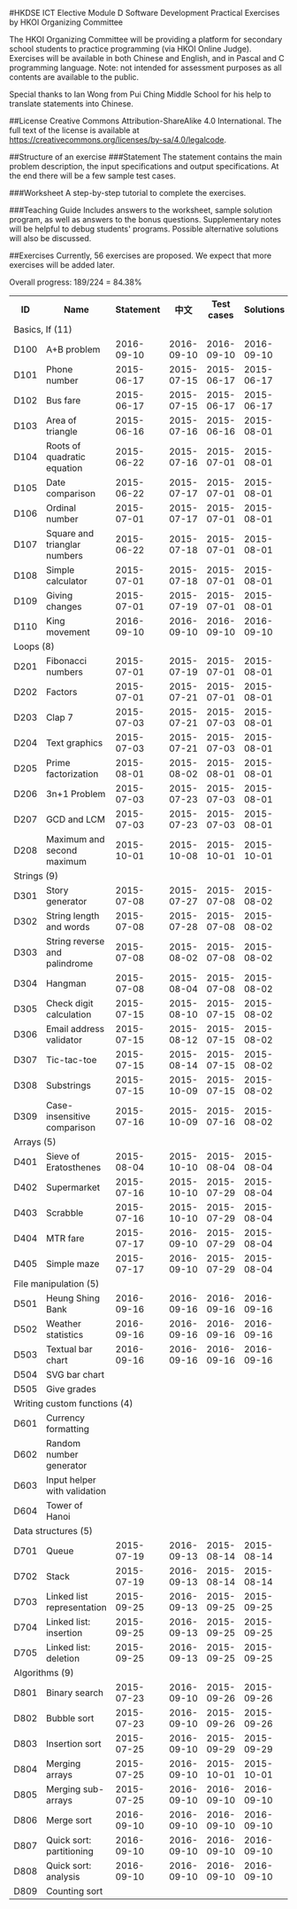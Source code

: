 #HKDSE ICT Elective Module D Software Development Practical Exercises by HKOI Organizing Committee

The HKOI Organizing Committee will be providing a platform for secondary school students to practice programming (via HKOI Online Judge). Exercises will be available in both Chinese and English, and in Pascal and C programming language. Note: not intended for assessment purposes as all contents are available to the public.

Special thanks to Ian Wong from Pui Ching Middle School for his help to translate statements into Chinese.

##License
Creative Commons Attribution-ShareAlike 4.0 International. The full text of the license is available at https://creativecommons.org/licenses/by-sa/4.0/legalcode.

##Structure of an exercise
###Statement
The statement contains the main problem description, the input specifications and output specifications. At the end there will be a few sample test cases.

###Worksheet
A step-by-step tutorial to complete the exercises.

###Teaching Guide
Includes answers to the worksheet, sample solution program, as well as answers to the bonus questions. Supplementary notes will be helpful to debug students' programs. Possible alternative solutions will also be discussed.

##Exercises
Currently, 56 exercises are proposed. We expect that more exercises will be added later.

Overall progress: 189/224 = 84.38%

<table>
  <tr><th> ID </th><th>Name</th>                         <th>Statement</th> <th>中文</th>      <th>Test cases</th><th>Solutions</th></tr>
  <tr><td colspan="6">Basics, If (11)</td></tr>
  <tr><td>D100</td><td>A+B problem</td>                  <td>2016-09-10</td><td>2016-09-10</td><td>2016-09-10</td><td>2016-09-10</td></tr>
  <tr><td>D101</td><td>Phone number</td>                 <td>2015-06-17</td><td>2015-07-15</td><td>2015-06-17</td><td>2015-06-17</td></tr>
  <tr><td>D102</td><td>Bus fare</td>                     <td>2015-06-17</td><td>2015-07-15</td><td>2015-06-17</td><td>2015-06-17</td></tr>
  <tr><td>D103</td><td>Area of triangle</td>             <td>2015-06-16</td><td>2015-07-16</td><td>2015-06-16</td><td>2015-08-01</td></tr>
  <tr><td>D104</td><td>Roots of quadratic equation</td>  <td>2015-06-22</td><td>2015-07-16</td><td>2015-07-01</td><td>2015-08-01</td></tr>
  <tr><td>D105</td><td>Date comparison</td>              <td>2015-06-22</td><td>2015-07-17</td><td>2015-07-01</td><td>2015-08-01</td></tr>
  <tr><td>D106</td><td>Ordinal number</td>               <td>2015-07-01</td><td>2015-07-17</td><td>2015-07-01</td><td>2015-08-01</td></tr>
  <tr><td>D107</td><td>Square and trianglar numbers</td> <td>2015-06-22</td><td>2015-07-18</td><td>2015-07-01</td><td>2015-08-01</td></tr>
  <tr><td>D108</td><td>Simple calculator</td>            <td>2015-07-01</td><td>2015-07-18</td><td>2015-07-01</td><td>2015-08-01</td></tr>
  <tr><td>D109</td><td>Giving changes</td>               <td>2015-07-01</td><td>2015-07-19</td><td>2015-07-01</td><td>2015-08-01</td></tr>
  <tr><td>D110</td><td>King movement</td>                <td>2016-09-10</td><td>2016-09-10</td><td>2016-09-10</td><td>2016-09-10</td></tr>
          
  <tr><td colspan="6">Loops (8)</td></tr>
  <tr><td>D201</td><td>Fibonacci numbers</td>            <td>2015-07-01</td><td>2015-07-19</td><td>2015-07-01</td><td>2015-08-01</td></tr>
  <tr><td>D202</td><td>Factors</td>                      <td>2015-07-01</td><td>2015-07-21</td><td>2015-07-01</td><td>2015-08-01</td></tr>
  <tr><td>D203</td><td>Clap 7</td>                       <td>2015-07-03</td><td>2015-07-21</td><td>2015-07-03</td><td>2015-08-01</td></tr>
  <tr><td>D204</td><td>Text graphics</td>                <td>2015-07-03</td><td>2015-07-21</td><td>2015-07-03</td><td>2015-08-01</td></tr>
  <tr><td>D205</td><td>Prime factorization</td>          <td>2015-08-01</td><td>2015-08-02</td><td>2015-08-01</td><td>2015-08-01</td></tr>
  <tr><td>D206</td><td>3n+1 Problem</td>                 <td>2015-07-03</td><td>2015-07-23</td><td>2015-07-03</td><td>2015-08-01</td></tr>
  <tr><td>D207</td><td>GCD and LCM</td>                  <td>2015-07-03</td><td>2015-07-23</td><td>2015-07-03</td><td>2015-08-01</td></tr>
  <tr><td>D208</td><td>Maximum and second maximum</td>   <td>2015-10-01</td><td>2015-10-08</td><td>2015-10-01</td><td>2015-10-01</td></tr>

  <tr><td colspan="6">Strings (9)</td></tr>
  <tr><td>D301</td><td>Story generator</td>              <td>2015-07-08</td><td>2015-07-27</td><td>2015-07-08</td><td>2015-08-02</td></tr>
  <tr><td>D302</td><td>String length and words</td>      <td>2015-07-08</td><td>2015-07-28</td><td>2015-07-08</td><td>2015-08-02</td></tr>
  <tr><td>D303</td><td>String reverse and palindrome</td><td>2015-07-08</td><td>2015-08-02</td><td>2015-07-08</td><td>2015-08-02</td></tr>
  <tr><td>D304</td><td>Hangman</td>                      <td>2015-07-08</td><td>2015-08-04</td><td>2015-07-08</td><td>2015-08-02</td></tr>
  <tr><td>D305</td><td>Check digit calculation</td>      <td>2015-07-15</td><td>2015-08-10</td><td>2015-07-15</td><td>2015-08-02</td></tr>
  <tr><td>D306</td><td>Email address validator</td>      <td>2015-07-15</td><td>2015-08-12</td><td>2015-07-15</td><td>2015-08-02</td></tr>
  <tr><td>D307</td><td>Tic-tac-toe</td>                  <td>2015-07-15</td><td>2015-08-14</td><td>2015-07-15</td><td>2015-08-02</td></tr>
  <tr><td>D308</td><td>Substrings</td>                   <td>2015-07-15</td><td>2015-10-09</td><td>2015-07-15</td><td>2015-08-02</td></tr>
  <tr><td>D309</td><td>Case-insensitive comparison</td>  <td>2015-07-16</td><td>2015-10-09</td><td>2015-07-16</td><td>2015-08-02</td></tr>
          
  <tr><td colspan="6">Arrays (5)</td></tr>
  <tr><td>D401</td><td>Sieve of Eratosthenes</td>        <td>2015-08-04</td><td>2015-10-10</td><td>2015-08-04</td><td>2015-08-04</td></tr>
  <tr><td>D402</td><td>Supermarket</td>                  <td>2015-07-16</td><td>2015-10-10</td><td>2015-07-29</td><td>2015-08-04</td></tr>
  <tr><td>D403</td><td>Scrabble</td>                     <td>2015-07-16</td><td>2015-10-10</td><td>2015-07-29</td><td>2015-08-04</td></tr>
  <tr><td>D404</td><td>MTR fare</td>                     <td>2015-07-17</td><td>2016-09-10</td><td>2015-07-29</td><td>2015-08-04</td></tr>
  <tr><td>D405</td><td>Simple maze</td>                  <td>2015-07-17</td><td>2016-09-10</td><td>2015-07-29</td><td>2015-08-04</td></tr>
          
  <tr><td colspan="6">File manipulation (5)</td></tr>
  <tr><td>D501</td><td>Heung Shing Bank</td>             <td>2016-09-16</td><td>2016-09-16</td><td>2016-09-16</td><td>2016-09-16</td></tr>
  <tr><td>D502</td><td>Weather statistics</td>           <td>2016-09-16</td><td>2016-09-16</td><td>2016-09-16</td><td>2016-09-16</td></tr>
  <tr><td>D503</td><td>Textual bar chart</td>            <td>2016-09-16</td><td>2016-09-16</td><td>2016-09-16</td><td>2016-09-16</td></tr>
  <tr><td>D504</td><td>SVG bar chart</td>                <td>          </td><td>          </td><td>          </td><td>          </td></tr>
  <tr><td>D505</td><td>Give grades</td>                  <td>          </td><td>          </td><td>          </td><td>          </td></tr>
          
  <tr><td colspan="6">Writing custom functions (4)</td></tr>          
  <tr><td>D601</td><td>Currency formatting</td>          <td>          </td><td>          </td><td>          </td><td>          </td></tr>
  <tr><td>D602</td><td>Random number generator</td>      <td>          </td><td>          </td><td>          </td><td>          </td></tr>
  <tr><td>D603</td><td>Input helper with validation</td> <td>          </td><td>          </td><td>          </td><td>          </td></tr>
  <tr><td>D604</td><td>Tower of Hanoi</td>               <td>          </td><td>          </td><td>          </td><td>          </td></tr>

  <tr><td colspan="6">Data structures (5)</td></tr>
  <tr><td>D701</td><td>Queue</td>                        <td>2015-07-19</td><td>2016-09-13</td><td>2015-08-14</td><td>2015-08-14</td></tr>
  <tr><td>D702</td><td>Stack</td>                        <td>2015-07-19</td><td>2016-09-13</td><td>2015-08-14</td><td>2015-08-14</td></tr>
  <tr><td>D703</td><td>Linked list representation</td>   <td>2015-09-25</td><td>2016-09-13</td><td>2015-09-25</td><td>2015-09-25</td></tr>
  <tr><td>D704</td><td>Linked list: insertion</td>       <td>2015-09-25</td><td>2016-09-13</td><td>2015-09-25</td><td>2015-09-25</td></tr>
  <tr><td>D705</td><td>Linked list: deletion</td>        <td>2015-09-25</td><td>2016-09-13</td><td>2015-09-25</td><td>2015-09-25</td></tr>
  
  <tr><td colspan="6">Algorithms (9)</td></tr>          
  <tr><td>D801</td><td>Binary search</td>                <td>2015-07-23</td><td>2016-09-10</td><td>2015-09-26</td><td>2015-09-26</td></tr>
  <tr><td>D802</td><td>Bubble sort</td>                  <td>2015-07-23</td><td>2016-09-10</td><td>2015-09-26</td><td>2015-09-26</td></tr>
  <tr><td>D803</td><td>Insertion sort</td>               <td>2015-07-25</td><td>2016-09-10</td><td>2015-09-29</td><td>2015-09-29</td></tr>
  <tr><td>D804</td><td>Merging arrays</td>               <td>2015-07-25</td><td>2016-09-10</td><td>2015-10-01</td><td>2015-10-01</td></tr>
  <tr><td>D805</td><td>Merging sub-arrays</td>           <td>2015-07-25</td><td>2016-09-10</td><td>2016-09-10</td><td>2016-09-10</td></tr>
  <tr><td>D806</td><td>Merge sort</td>                   <td>2016-09-10</td><td>2016-09-10</td><td>2016-09-10</td><td>2016-09-10</td></tr>
  <tr><td>D807</td><td>Quick sort: partitioning</td>     <td>2016-09-10</td><td>2016-09-10</td><td>2016-09-10</td><td>2016-09-10</td></tr>
  <tr><td>D808</td><td>Quick sort: analysis</td>         <td>2016-09-10</td><td>2016-09-10</td><td>2016-09-10</td><td>2016-09-10</td></tr>
  <tr><td>D809</td><td>Counting sort</td>                <td>          </td><td>          </td><td>          </td><td>          </td></tr>
</table>
